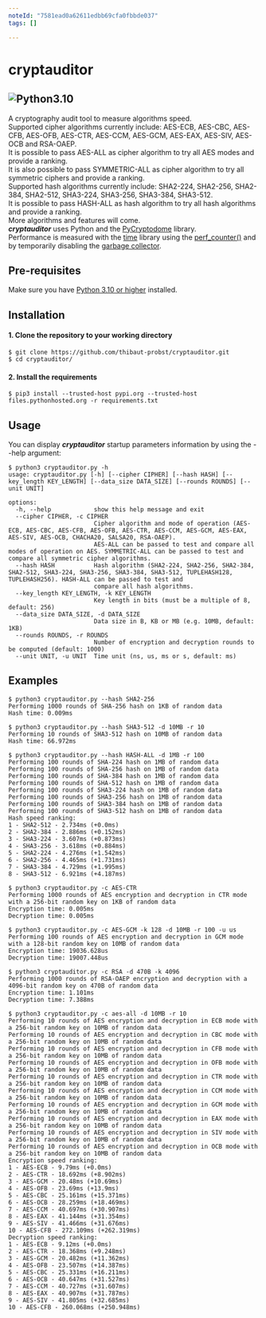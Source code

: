 ```yaml
---
noteId: "7581ead0a62611edbb69cfa0fbbde037"
tags: []

---
```


# cryptauditor
![Python3.10](https://camo.githubusercontent.com/2eeb8947056ba0c1c3b1f9015ce807d0f0f462f99dce4c6acdcc7874f27b1820/68747470733a2f2f696d672e736869656c64732e696f2f62616467652f707974686f6e2d332e31302d626c75652e737667)  
---  
A cryptography audit tool to measure algorithms speed.  
Supported cipher algorithms currently include: AES-ECB, AES-CBC, AES-CFB, AES-OFB, AES-CTR, AES-CCM, AES-GCM, AES-EAX, AES-SIV, AES-OCB and RSA-OAEP.  
It is possible to pass AES-ALL as cipher algorithm to try all AES modes and provide a ranking.  
It is also possible to pass SYMMETRIC-ALL as cipher algorithm to try all symmetric ciphers and provide a ranking.  
Supported hash algorithms currently include: SHA2-224, SHA2-256, SHA2-384, SHA2-512, SHA3-224, SHA3-256, SHA3-384, SHA3-512.  
It is possible to pass HASH-ALL as hash algorithm to try all hash algorithms and provide a ranking.  
More algorithms and features will come.  
***cryptauditor*** uses Python and the [PyCryptodome](https://pycryptodome.readthedocs.io) library.  
Performance is measured with the [time](https://docs.python.org/3/library/time.html) library using the [perf_counter()](https://docs.python.org/3/library/time.html#time.perf_counter) and by temporarily disabling the [garbage collector](https://docs.python.org/3/library/gc.html).

## Pre-requisites

Make sure you have [Python 3.10 or higher](https://www.python.org/downloads/) installed.

## Installation 

#### 1. Clone the repository to your working directory 
```
$ git clone https://github.com/thibaut-probst/cryptauditor.git
$ cd cryptauditor/
```
#### 2. Install the requirements 
```
$ pip3 install --trusted-host pypi.org --trusted-host files.pythonhosted.org -r requirements.txt
```

## Usage 

You can display ***cryptauditor*** startup parameters information by using the --help argument: 

```
$ python3 cryptauditor.py -h
usage: cryptauditor.py [-h] [--cipher CIPHER] [--hash HASH] [--key_length KEY_LENGTH] [--data_size DATA_SIZE] [--rounds ROUNDS] [--unit UNIT]

options:
  -h, --help            show this help message and exit
  --cipher CIPHER, -c CIPHER
                        Cipher algorithm and mode of operation (AES-ECB, AES-CBC, AES-CFB, AES-OFB, AES-CTR, AES-CCM, AES-GCM, AES-EAX, AES-SIV, AES-OCB, CHACHA20, SALSA20, RSA-OAEP).
                        AES-ALL can be passed to test and compare all modes of operation on AES. SYMMETRIC-ALL can be passed to test and compare all symmetric cipher algorithms.
  --hash HASH           Hash algorithm (SHA2-224, SHA2-256, SHA2-384, SHA2-512, SHA3-224, SHA3-256, SHA3-384, SHA3-512, TUPLEHASH128, TUPLEHASH256). HASH-ALL can be passed to test and
                        compare all hash algorithms.
  --key_length KEY_LENGTH, -k KEY_LENGTH
                        Key length in bits (must be a multiple of 8, default: 256)
  --data_size DATA_SIZE, -d DATA_SIZE
                        Data size in B, KB or MB (e.g. 10MB, default: 1KB)
  --rounds ROUNDS, -r ROUNDS
                        Number of encryption and decryption rounds to be computed (default: 1000)
  --unit UNIT, -u UNIT  Time unit (ns, us, ms or s, default: ms)
```
            
## Examples
```
$ python3 cryptauditor.py --hash SHA2-256
Performing 1000 rounds of SHA-256 hash on 1KB of random data
Hash time: 0.009ms
```
```
$ python3 cryptauditor.py --hash SHA3-512 -d 10MB -r 10
Performing 10 rounds of SHA3-512 hash on 10MB of random data
Hash time: 66.972ms
```
```
$ python3 cryptauditor.py --hash HASH-ALL -d 1MB -r 100
Performing 100 rounds of SHA-224 hash on 1MB of random data
Performing 100 rounds of SHA-256 hash on 1MB of random data
Performing 100 rounds of SHA-384 hash on 1MB of random data
Performing 100 rounds of SHA-512 hash on 1MB of random data
Performing 100 rounds of SHA3-224 hash on 1MB of random data
Performing 100 rounds of SHA3-256 hash on 1MB of random data
Performing 100 rounds of SHA3-384 hash on 1MB of random data
Performing 100 rounds of SHA3-512 hash on 1MB of random data
Hash speed ranking:
1 - SHA2-512 - 2.734ms (+0.0ms)
2 - SHA2-384 - 2.886ms (+0.152ms)
3 - SHA3-224 - 3.607ms (+0.873ms)
4 - SHA3-256 - 3.618ms (+0.884ms)
5 - SHA2-224 - 4.276ms (+1.542ms)
6 - SHA2-256 - 4.465ms (+1.731ms)
7 - SHA3-384 - 4.729ms (+1.995ms)
8 - SHA3-512 - 6.921ms (+4.187ms)
```
```
$ python3 cryptauditor.py -c AES-CTR
Performing 1000 rounds of AES encryption and decryption in CTR mode with a 256-bit random key on 1KB of random data
Encryption time: 0.005ms
Decryption time: 0.005ms
```
```
$ python3 cryptauditor.py -c AES-GCM -k 128 -d 10MB -r 100 -u us
Performing 100 rounds of AES encryption and decryption in GCM mode with a 128-bit random key on 10MB of random data
Encryption time: 19036.628us
Decryption time: 19007.448us
```
```
$ python3 cryptauditor.py -c RSA -d 470B -k 4096 
Performing 1000 rounds of RSA-OAEP encryption and decryption with a 4096-bit random key on 470B of random data
Encryption time: 1.101ms
Decryption time: 7.388ms
```
```
$ python3 cryptauditor.py -c aes-all -d 10MB -r 10
Performing 10 rounds of AES encryption and decryption in ECB mode with a 256-bit random key on 10MB of random data
Performing 10 rounds of AES encryption and decryption in CBC mode with a 256-bit random key on 10MB of random data
Performing 10 rounds of AES encryption and decryption in CFB mode with a 256-bit random key on 10MB of random data
Performing 10 rounds of AES encryption and decryption in OFB mode with a 256-bit random key on 10MB of random data
Performing 10 rounds of AES encryption and decryption in CTR mode with a 256-bit random key on 10MB of random data
Performing 10 rounds of AES encryption and decryption in CCM mode with a 256-bit random key on 10MB of random data
Performing 10 rounds of AES encryption and decryption in GCM mode with a 256-bit random key on 10MB of random data
Performing 10 rounds of AES encryption and decryption in EAX mode with a 256-bit random key on 10MB of random data
Performing 10 rounds of AES encryption and decryption in SIV mode with a 256-bit random key on 10MB of random data
Performing 10 rounds of AES encryption and decryption in OCB mode with a 256-bit random key on 10MB of random data
Encryption speed ranking:
1 - AES-ECB - 9.79ms (+0.0ms)
2 - AES-CTR - 18.692ms (+8.902ms)
3 - AES-GCM - 20.48ms (+10.69ms)
4 - AES-OFB - 23.69ms (+13.9ms)
5 - AES-CBC - 25.161ms (+15.371ms)
6 - AES-OCB - 28.259ms (+18.469ms)
7 - AES-CCM - 40.697ms (+30.907ms)
8 - AES-EAX - 41.144ms (+31.354ms)
9 - AES-SIV - 41.466ms (+31.676ms)
10 - AES-CFB - 272.109ms (+262.319ms)
Decryption speed ranking:
1 - AES-ECB - 9.12ms (+0.0ms)
2 - AES-CTR - 18.368ms (+9.248ms)
3 - AES-GCM - 20.482ms (+11.362ms)
4 - AES-OFB - 23.507ms (+14.387ms)
5 - AES-CBC - 25.331ms (+16.211ms)
6 - AES-OCB - 40.647ms (+31.527ms)
7 - AES-CCM - 40.727ms (+31.607ms)
8 - AES-EAX - 40.907ms (+31.787ms)
9 - AES-SIV - 41.805ms (+32.685ms)
10 - AES-CFB - 260.068ms (+250.948ms)
```
